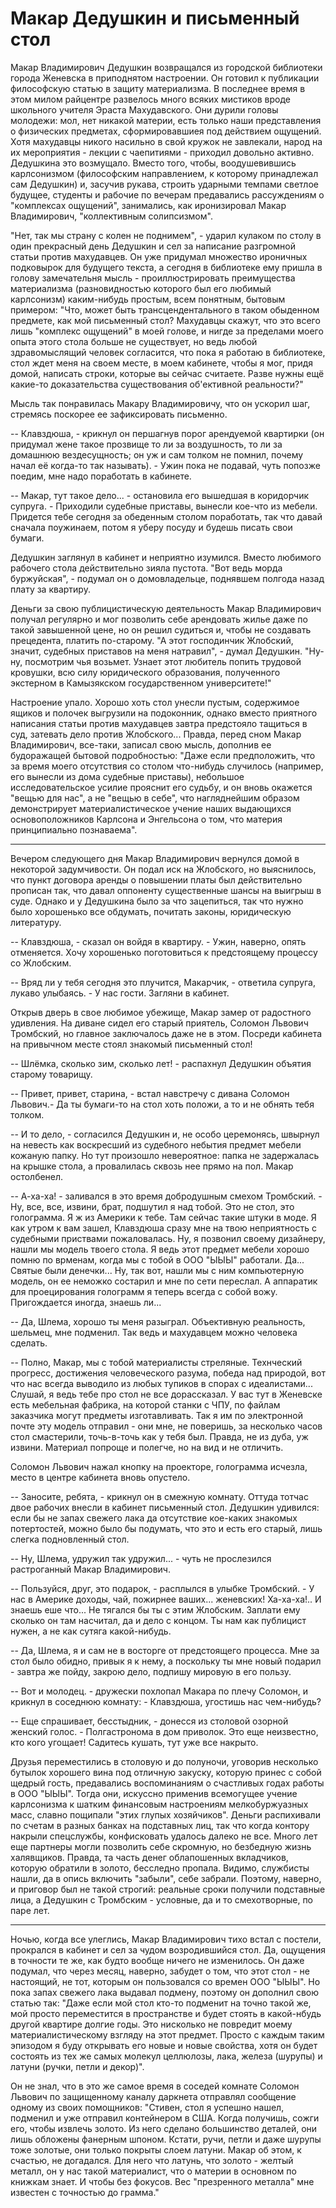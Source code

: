 # Макар Дедушкин и письменный стол

Макар Владимирович Дедушкин возвращался из городской библиотеки города Женевска в приподнятом настроении. Он готовил к публикации философскую статью в защиту материализма. В последнее время в этом милом райцентре развелось много всяких мистиков вроде школьного учителя Эраста Махудавского. Они дурили головы молодежи: мол, нет никакой материи, есть только наши представления о физических предметах, сформировавшиея под действием ощущений. Хотя махудавцы никого насильно в свой кружок не завлекали, народ на их мероприятия - лекции с чаепитиями - приходил довольно активно. Дедушкина это возмущало. Вместо того, чтобы, воодушевившись карлсонизмом (философским направлением, к которому принадлежал сам Дедушкин) и, засучив рукава, строить ударными темпами светлое будущее, студенты и рабочие по вечерам предавались рассуждениям о "комплексах ощущений", занимались, как иронизировал Макар Владимирович, "коллективным солипсизмом".

"Нет, так мы страну с колен не поднимем", - ударил кулаком по столу в один прекрасный день Дедушкин и сел за написание разгромной статьи против махудавцев. Он уже придумал множество ироничных подковырок для будущего текста, а сегодня в библиотеке ему пришла в голову замечательня мысль - проиллюстрировать преимущества материализма (разновидностью которого был его любимый карлсонизм) каким-нибудь простым, всем понятным, бытовым примером: "Что, может быть трансцендентального в таком обыденном предмете, как мой письменный стол? Махудавцы скажут, что это всего лишь "комплекс ощущений" в моей голове, и нигде за пределами моего опыта этого стола больше не существует, но ведь любой здравомыслящий человек согласится, что пока я работаю в библиотеке, стол ждет меня на своем месте, в моем кабинете, чтобы я мог, придя домой, написать строки, которые вы сейчас считаете. Разве нужны ещё какие-то доказательства существования об'ективной реальности?"

Мысль так понравилась Макару Владимировичу, что он ускорил шаг, стремясь поскорее ее зафиксировать письменно. 

-- Клавздюша, - крикнул он першагнув порог арендуемой квартирки (он придумал жене такое прозвище то ли за воздушность, то ли за домашнюю вездесущность; он уж и сам толком не помнил, почему начал её когда-то так называть). - Ужин пока не подавай,  чуть попозже поедим, мне надо поработать в  кабинете.

-- Макар, тут такое дело... - остановила его вышедшая в коридорчик супруга. - Приходили судебные приставы, вынесли кое-что из мебели. Придется тебе сегодня за обеденным столом поработать, так что давай сначала поужинаем, потом я уберу посуду и будешь писать свои бумаги.

Дедушкин заглянул в кабинет и неприятно изумился. Вместо любимого рабочего стола действительно зияла пустота. "Вот ведь морда буржуйская", - подумал он о домовладельце, поднявшем полгода назад плату за квартиру. 

Деньги за свою публицистическую деятельность Макар Владимирович получал регулярно и мог позволить себе арендовать жилье даже по такой завышенной  цене, но он решил судиться и, чтобы не создавать прецедента, платить по-старому. "А этот господинчик Жлобский, значит, судебных приставов на меня натравил", - думал Дедушкин. "Ну-ну, посмотрим чья возьмет. Узнает этот любитель попить трудовой кровушки, всю силу юридического образования, полученного экстерном в Камызякском государственном университете!"

Настроение упало. Хорошо хоть стол унесли пустым, содержимое ящиков и полочек выгрузили на подоконник, однако вместо приятного написания статьи против махудавцев завтра предстояло тащиться в суд, затевать дело против Жлобского... Правда, перед сном Макар Владимирович, все-таки, записал свою мысль, дополнив ее будоражащей бытовой подробностью: "Даже если предположить, что за время моего отсутствия со столом что-нибудь случилось (например, его вынесли из дома судебные приставы), небольшое исследовательское усилие прояснит его судьбу, и он вновь окажется "вещью для нас", а не "вещью в себе", что нагляднейшим образом демонстрирует материалистическое учение наших выдающихся основоположников Карлсона и Энгельсона о том, что материя принципиально познаваема".

* * *

Вечером следующего дня Макар Владимирович вернулся домой в некоторой задумчивости. Он подал иск на Жлобского, но выяснилось, что пункт договора аренды о повышении платы был действительно прописан так, что давал оппоненту существенные шансы на выигрыш в суде. Однако и у Дедушкина было за что зацепиться, так что нужно было хорошенько все обдумать, почитать законы, юридическую литературу. 

-- Клавздюша, - сказал он войдя в квартиру. - Ужин, наверно, опять отменяется. Хочу хорошенько поготовиться к предстоящему процессу со Жлобским.  

-- Вряд ли у тебя сегодня это плучится, Макарчик, - ответила супруга,  лукаво улыбаясь. - У нас гости. Загляни в кабинет.

Открыв дверь в свое любимое убежище, Макар замер от радостного удивления. На диване сидел его старый приятель, Соломон Львович Тромбский, но главное заключалось даже не в этом. Посреди кабинета на привычном месте стоял знакомый письменный стол! 

-- Шлёмка, сколько зим, сколько лет! - распахнул Дедушкин объятия старому товарищу.

-- Привет, привет, старина, - встал навстречу с дивана Соломон Львович.- Да ты бумаги-то на стол хоть положи, а то и не обнять тебя толком.

-- И то дело, - согласился Дедушкин и, не особо церемонясь, швырнул на невесть как воскресший из судебного небытия предмет мебели кожаную папку. Но тут произошло невероятное: папка не задержалась на крышке стола, а провалилась сквозь нее прямо на пол. Макар остолбенел.

-- А-ха-ха! - заливался в это время добродушным смехом Тромбский. - Ну, все, все, извини, брат, подшутил я над тобой. Это не стол, это голограмма. Я ж из Америки к тебе. Там сейчас такие штуки в моде. Я как утром к вам зашел, Клавздюша сразу мне на твою неприятность с судебными приствами пожаловалась. Ну, я позвонил своему дизайнеру, нашли мы модель твоего стола. Я ведь этот предмет мебели хорошо помню по врменам, когда мы с тобой в ООО "ЫЫЫ" работали. Да... Святые были денечки... Ну, так вот, нашли мы с ним компьютерную модель, он ее неможко состарил и мне по сети переслал. А аппаратик для проецирования голограмм я теперь всегда с собой вожу. Пригождается иногда, знаешь ли...

-- Да, Шлема, хорошо ты меня разыграл. Объективную реальность, шельмец, мне подменил. Так ведь и махудавцем можно человека сделать.

-- Полно, Макар, мы с тобой материалисты стреляные. Технческий прогресс, достижения человеческого разума, победа над природой, вот что нас всегда выводило из любых тупиков в спорах с идеалистами... Слушай, я ведь тебе про стол не все дорассказал. У вас тут в Женевске есть мебельная фабрика, на которой станки с ЧПУ, по файлам заказчика могут предметы изготавливать. Так я им по электронной почте эту модель отправил - они мне, не поверишь, за несколько часов стол смастерили, точь-в-точь как у тебя был. Правда, не из дуба, уж извини. Материал попроще и полегче, но на вид и не отличить.

Соломон Львович нажал кнопку на проекторе, голограмма исчезла, место в центре кабинета вновь опустело.

-- Заносите, ребята, - крикнул он в смежную комнату. Оттуда тотчас двое рабочих внесли в кабинет письменный стол. Дедушкин удивился: если бы не запах свежего лака да отсутствие кое-каких знакомых потертостей, можно было бы подумать, что это и есть его старый, лишь слегка подновленный стол.

-- Ну, Шлема, удружил так удружил... - чуть не прослезился растроганный Макар Владимирович. 

-- Пользуйся, друг, это подарок, - расплылся в улыбке Тромбский. - У нас в Америке доходы, чай, пожирнее ваших... женевских! Ха-ха-ха!.. И знаешь еше что... Не тягался бы ты с этим Жлобским. Заплати ему сколько он там насчитал, да и дело с концом. Ты нам как публицист нужен, а не как сутяга какой-нибудь.

-- Да, Шлема, я и сам не в восторге от предстоящего процесса. Мне за стол было обидно, привык я к нему, а поскольку ты мне новый подарил - завтра же пойду, закрою дело, подпишу мировую в его пользу.

-- Вот и молодец. - дружески похлопал Макара по плечу Соломон, и крикнул в соседнюю комнату: - Клавздюша, угостишь нас чем-нибудь?

-- Еще спрашивает, бесстыдник, - донесся из столовой озорной женский голос. - Полгастронома в дом приволок. Это еще неизвестно, кто кого угощает! Садитесь кушать, тут уже все накрыто.

Друзья переместились в столовую и до полуночи, уговорив несколько бутылок хорошего вина под отличную закуску, которую принес с собой щедрый гость, предавались воспоминаниям о счастливых годах работы в ООО "ЫЫЫ". Тогда они, искуссно применив всемогущее учение карлсонизма к шатким финансовым настроениям мелкобуржуазных масс, славно пощипали "этих глупых хозяйчиков". Деньги распихивали по счетам в разных банках на подставных лиц, так что когда контору накрыли спецслужбы, конфисковать удалось далеко не все. Много лет еще партнеры могли позволить себе скромную, но безбедную жизнь халявщиков. Правда, та часть денег облапошенных вкладчиков, которую обратили в золото, бесследно пропала. Видимо, службисты нашли, да в опись включить "забыли", себе забрали. Поэтому, наверно, и приговор был не такой строгий:  реальные сроки получили подставные лица, а Дедушкин с Тромбским - условные, да и то смехотворные, по паре лет.

* * *

Ночью, когда все улеглись, Макар Владимирович тихо встал с постели, прокрался в кабинет и сел за чудом возродившийся стол. Да, ощущения в точности те же, как будто вообще ничего не изменилось. Он даже подумал, что через месяц, наверно, забудет о том, что этот стол - не настоящий, не тот, которым он пользовался со времен ООО "ЫЫЫ". Но пока запах свежего лака выдавал подмену, поэтому он дополнил свою статью так: "Даже если мой стол кто-то подменит на точно такой же, мой просто переместится в пространстве и будет стоять в какой-нбудь другой квартире долгие годы. Это нисколько не повредит моему материалистическому взгляду на этот предмет. Просто с каждым таким эпизодом я буду открывать его новые и новые свойства, хотя он будет состоять из тех же самых молекул целлюлозы, лака, железа (шурупы) и латуни (ручки, петли и декор)".

Он не знал, что в это же самое время в соседей комнате Соломон Львович по защищенному каналу даркнета отправлял сообщение одному из своих помощников: "Стивен, стол я успешно нашел, подменил и уже отправил контейнером в США. Когда получишь, сожги его, чтобы извлечь золото. Из него сделано большинство деталей, они лишь обложены фанерным шпоном. Кстати, ручи, петли и даже шурупы тоже золотые, они только покрыты слоем латуни. Макар об этом, к счастью, не догадался. Для него что латунь, что золото - желтый металл, он у нас такой материалист, что о материи в основном по книжкам знает. И чтобы без фокусов. Вес "презренного металла" мне известен с точностью до грамма."
